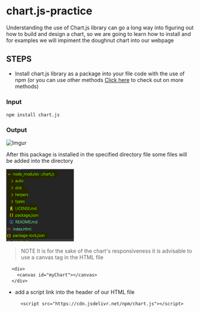 # chart.js-practice

Understanding the use of Chart.js library can go a long way into figuring out how to build and design a chart, so we are going to learn how to install and for examples we will impiment the doughnut chart into our webpage

## STEPS

- Install chart.js library as a package into your file code with the use of npm (or you can use other methods [Click here](https://www.chartjs.org/docs/latest/getting-started/installation.html) to check out on more methods)

### Input

    npm install chart.js

### Output

![Imgur](https://imgur.com/6qlxh2P)

After this package is installed in the specified directory file some files will be added into the directory

![codes](images\Capture.PNG)

> NOTE It is for the sake of the chart's responsiveness it is advisable to use a canvas tag in the HTML file

      <div>
        <canvas id="myChart"></canvas>
      </div>

- add a script link into the header of our HTML file

        <script src="https://cdn.jsdelivr.net/npm/chart.js"></script>
